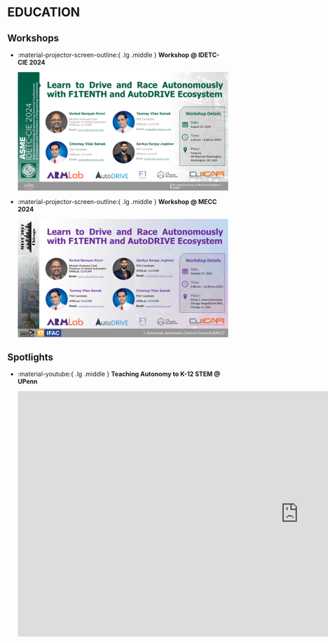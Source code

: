 # EDUCATION

## Workshops

<div class="grid cards" markdown>

- :material-projector-screen-outline:{ .lg .middle } __Workshop @ IDETC-CIE 2024__

    <a href="https://event.asme.org/IDETC-CIE-2024/Program/Workshops-Tutorials"><img id="imageHyperlink" src="../assets/images/banners/Workshop @ IDETC 2024.png"></a>

- :material-projector-screen-outline:{ .lg .middle } __Workshop @ MECC 2024__

    <a href="https://mecc2024.a2c2.org/wp-content/uploads/2024/09/MECCEducationOutreachFlyer_V3.pdf"><img id="imageHyperlink" src="../assets/images/banners/Workshop @ MECC 2024.png"></a>

</div>

## Spotlights

<div class="grid cards" markdown> 

- :material-youtube:{ .lg .middle } __Teaching Autonomy to K-12 STEM @ UPenn__
    
    <iframe width="1280" height="560" src="https://www.youtube.com/embed/JrdSesiJ-T0?si=7Xmfc1l-f2AXI5ZO" title="Teaching Autonomy to K-12 STEM" frameborder="0" allow="accelerometer; autoplay; clipboard-write; encrypted-media; gyroscope; picture-in-picture; web-share" referrerpolicy="strict-origin-when-cross-origin" allowfullscreen></iframe>

</div>